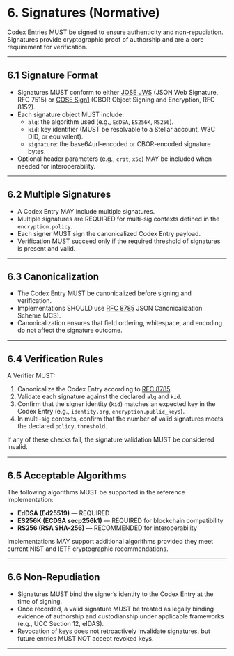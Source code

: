 


# 6. Signatures (Normative)

Codex Entries MUST be signed to ensure authenticity and non-repudiation.  
Signatures provide cryptographic proof of authorship and are a core requirement for verification.

---

## 6.1 Signature Format

- Signatures MUST conform to either [JOSE JWS] (JSON Web Signature, RFC 7515) or [COSE Sign1] (CBOR Object Signing and Encryption, RFC 8152).  
- Each signature object MUST include:
  - `alg`: the algorithm used (e.g., `EdDSA`, `ES256K`, `RS256`).  
  - `kid`: key identifier (MUST be resolvable to a Stellar account, W3C DID, or equivalent).  
  - `signature`: the base64url-encoded or CBOR-encoded signature bytes.  
- Optional header parameters (e.g., `crit`, `x5c`) MAY be included when needed for interoperability.

---

## 6.2 Multiple Signatures

- A Codex Entry MAY include multiple signatures.  
- Multiple signatures are REQUIRED for multi-sig contexts defined in the `encryption.policy`.  
- Each signer MUST sign the canonicalized Codex Entry payload.  
- Verification MUST succeed only if the required threshold of signatures is present and valid.

---

## 6.3 Canonicalization

- The Codex Entry MUST be canonicalized before signing and verification.  
- Implementations SHOULD use [RFC 8785] JSON Canonicalization Scheme (JCS).  
- Canonicalization ensures that field ordering, whitespace, and encoding do not affect the signature outcome.  

---

## 6.4 Verification Rules

A Verifier MUST:

1. Canonicalize the Codex Entry according to [RFC 8785].  
2. Validate each signature against the declared `alg` and `kid`.  
3. Confirm that the signer identity (`kid`) matches an expected key in the Codex Entry (e.g., `identity.org`, `encryption.public_keys`).  
4. In multi-sig contexts, confirm that the number of valid signatures meets the declared `policy.threshold`.  

If any of these checks fail, the signature validation MUST be considered invalid.

---

## 6.5 Acceptable Algorithms

The following algorithms MUST be supported in the reference implementation:

- **EdDSA (Ed25519)** — REQUIRED  
- **ES256K (ECDSA secp256k1)** — REQUIRED for blockchain compatibility  
- **RS256 (RSA SHA-256)** — RECOMMENDED for interoperability  

Implementations MAY support additional algorithms provided they meet current NIST and IETF cryptographic recommendations.

---

## 6.6 Non-Repudiation

- Signatures MUST bind the signer’s identity to the Codex Entry at the time of signing.  
- Once recorded, a valid signature MUST be treated as legally binding evidence of authorship and custodianship under applicable frameworks (e.g., UCC Section 12, eIDAS).  
- Revocation of keys does not retroactively invalidate signatures, but future entries MUST NOT accept revoked keys.

---

[JOSE JWS]: https://www.rfc-editor.org/rfc/rfc7515
[COSE Sign1]: https://www.rfc-editor.org/rfc/rfc8152
[RFC 8785]: https://www.rfc-editor.org/rfc/rfc8785